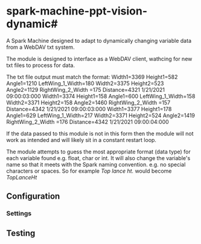 # spark-machine-ppt-vision-dynamic#
A Spark Machine designed to adapt to dynamically changing variable data from a WebDAV txt system.

The module is designed to interface as a WebDAV client, wathcing for new txt files to process for data.

The txt file output must match the format:
Width1=3369 Height1=582 Angle1=1210 LeftWing_1_Width=180
Width2=3375 Height2=523 Angle2=1129 RightWing_2_Width =175 Distance=4321 1/21/2021 09:00:03:000
Width1=3374 Height1=158 Angle1=600 LeftWing_1_Width=158
Width2=3371 Height2=158 Angle2=1460 RightWing_2_Width =157 Distance=4342 1/21/2021 09:00:03:000
Width1=3377 Height1=178 Angle1=629 LeftWing_1_Width=217
Width2=3371 Height2=524 Angle2=1419 RightWing_2_Width =176 Distance=4342 1/21/2021 09:00:04:000

If the data passed to this module is not in this form then the module will not work as intended and will likely sit in a constant restart loop.

The module attempts to guess the most appropriate format (data type) for each variable found e.g. float, char or int. It will also change the variable's name so that it meets with the Spark naming convention. e.g. no special characters or spaces. So for example _Top lance ht._ would become _TopLanceHt_

## Configuration

### Settings

## Testing
